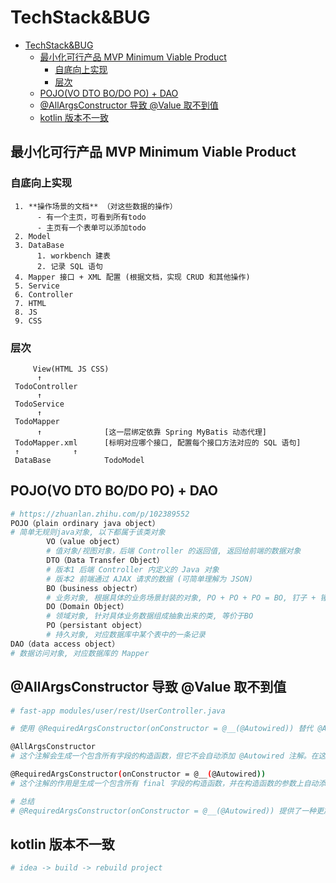 # TechStack&BUG

- [TechStack\&BUG](#techstackbug)
  - [最小化可行产品 MVP Minimum Viable Product](#最小化可行产品-mvp-minimum-viable-product)
    - [自底向上实现](#自底向上实现)
    - [层次](#层次)
  - [POJO(VO DTO BO/DO PO) + DAO](#pojovo-dto-bodo-po--dao)
  - [@AllArgsConstructor 导致 @Value 取不到值](#allargsconstructor-导致-value-取不到值)
  - [kotlin 版本不一致](#kotlin-版本不一致)

## 最小化可行产品 MVP Minimum Viable Product

### 自底向上实现

     1. **操作场景的文档** （对这些数据的操作）
          - 有一个主页，可看到所有todo
          - 主页有一个表单可以添加todo
     2. Model
     3. DataBase
          1. workbench 建表
          2. 记录 SQL 语句
     4. Mapper 接口 + XML 配置 (根据文档，实现 CRUD 和其他操作)
     5. Service
     6. Controller
     7. HTML
     8. JS
     9. CSS

### 层次

         View(HTML JS CSS)
          ↑
     TodoController
          ↑
     TodoService
          ↑
     TodoMapper
          ↑              [这一层绑定依靠 Spring MyBatis 动态代理]
     TodoMapper.xml      [标明对应哪个接口, 配置每个接口方法对应的 SQL 语句]
     ↑            ↑
     DataBase            TodoModel

## POJO(VO DTO BO/DO PO) + DAO

```bash
# https://zhuanlan.zhihu.com/p/102389552
POJO（plain ordinary java object）
# 简单无规则java对象, 以下都属于该类对象
        VO（value object）
        # 值对象/视图对象，后端 Controller 的返回值, 返回给前端的数据对象
        DTO（Data Transfer Object）
        # 版本1 后端 Controller 内定义的 Java 对象
        # 版本2 前端通过 AJAX 请求的数据 (可简单理解为 JSON)
        BO（business objectr）
        # 业务对象, 根据具体的业务场景封装的对象, PO + PO + PO = BO, 钉子 + 锤子 + 钳子 = 工具箱
        DO（Domain Object）
        # 领域对象, 针对具体业务数据组成抽象出来的类, 等价于BO
        PO（persistant object）
        # 持久对象, 对应数据库中某个表中的一条记录
DAO（data access object）
# 数据访问对象, 对应数据库的 Mapper
```

## @AllArgsConstructor 导致 @Value 取不到值

```bash
# fast-app modules/user/rest/UserController.java

# 使用 @RequiredArgsConstructor(onConstructor = @__(@Autowired)) 替代 @AllArgsConstructor 可以解决 @Value 无法取到值的问题，是因为它的工作原理略有不同。

@AllArgsConstructor
# 这个注解会生成一个包含所有字段的构造函数，但它不会自动添加 @Autowired 注解。在这种情况下，如果你在类中使用 @Value 来注入值，可能会遇到取不到值的问题。因为 @Value 注解是由 Spring 在运行时进行处理的，而 Lombok 生成的构造函数不会包含这方面的处理逻辑。

@RequiredArgsConstructor(onConstructor = @__(@Autowired))
# 这个注解的作用是生成一个包含所有 final 字段的构造函数，并在构造函数的参数上自动添加 @Autowired 注解。这意味着，使用这个注解生成的构造函数可以正确地进行依赖注入。因此，你可以在这个构造函数中正常使用 @Value 注解来获取配置值。

# 总结
# @RequiredArgsConstructor(onConstructor = @__(@Autowired)) 提供了一种更加集成地方式来处理依赖注入，它会在构造函数中自动添加 @Autowired 注解，从而保证依赖注入的正常进行，包括了使用 @Value 注解来获取配置值。
```

## kotlin 版本不一致

```bash
# idea -> build -> rebuild project
```

